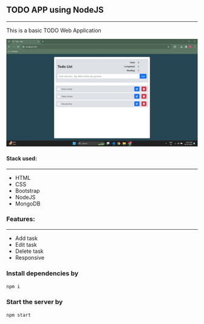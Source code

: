## TODO APP using NodeJS

---

This is a basic TODO Web Application

![Toto App Logo](/assets/TODO.jpg)

#### Stack used:

---

- HTML
- CSS
- Bootstrap
- NodeJS
- MongoDB

### Features:

---

- Add task
- Edit task
- Delete task
- Responsive

### Install dependencies by

```
npm i
```

### Start the server by

```
npm start
```
